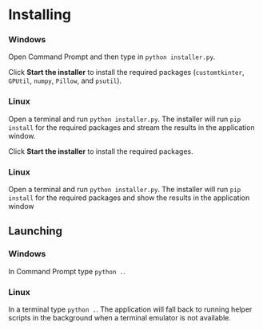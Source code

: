 # Installing

### Windows

Open Command Prompt and then type in `python installer.py`.

Click **Start the installer** to install the required packages (`customtkinter`, `GPUtil`, `numpy`, `Pillow`, and `psutil`).

### Linux

Open a terminal and run `python installer.py`. The installer will run `pip install` for the required packages and stream the results in the application window.

Click **Start the installer** to install the required packages.

### Linux

Open a terminal and run `python installer.py`. The installer will run `pip install` for the required packages and show the results in the application window

## Launching

### Windows

In Command Prompt type `python .`.

### Linux

In a terminal type `python .`. The application will fall back to running helper scripts in the background when a terminal emulator is not available.
